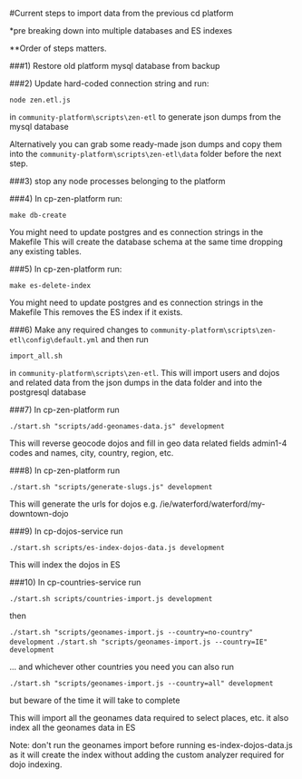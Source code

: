 #Current steps to import data from the previous cd platform

*pre breaking down into multiple databases and ES indexes

**Order of steps matters.
 
###1) Restore old platform mysql database from backup
 
###2) Update hard-coded connection string and run:

```node zen.etl.js```

in ```community-platform\scripts\zen-etl``` to generate json dumps from the mysql database
 
Alternatively you can grab some ready-made json dumps and copy them into the ```community-platform\scripts\zen-etl\data``` 
folder before the next step.
 
###3) stop any node processes belonging to the platform
 
###4) In cp-zen-platform run:

```make db-create```

You might need to update postgres and es connection strings in the Makefile
This will create the database schema at the same time dropping any existing tables.
 
###5) In cp-zen-platform run:

```make es-delete-index```

You might need to update postgres and es connection strings in the Makefile
This removes the ES index if it exists.
 
###6) Make any required changes to ```community-platform\scripts\zen-etl\config\default.yml``` and then run
 
```import_all.sh```

in ```community-platform\scripts\zen-etl```. This will import users and dojos and related data from the json dumps in 
the data folder and into the postgresql database
 
###7) In cp-zen-platform run

```./start.sh "scripts/add-geonames-data.js" development```

This will reverse geocode dojos and fill in geo data related fields admin1-4 codes and names, city, country, region, etc.
 
###8) In cp-zen-platform run

```./start.sh "scripts/generate-slugs.js" development```

This will generate the urls for dojos e.g. /ie/waterford/waterford/my-downtown-dojo
 
###9) In cp-dojos-service run

```./start.sh scripts/es-index-dojos-data.js development```

This will index the dojos in ES
 
###10) In cp-countries-service run

```./start.sh scripts/countries-import.js development```

then

```./start.sh "scripts/geonames-import.js --country=no-country" development```
```./start.sh "scripts/geonames-import.js --country=IE" development```

... and whichever other countries you need you can also run

```./start.sh "scripts/geonames-import.js --country=all" development```

but beware of the time it will take to complete

This will import all the geonames data required to select places, etc. it also index all the geonames data in ES

Note: don't run the geonames import before running es-index-dojos-data.js as it will create the index without adding the custom analyzer required for dojo indexing.

